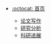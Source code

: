 - [:octocat: 首页](/)

  * [论文写作](07学术研究/论文写作.md)
  * [研究分析](07学术研究/研究分析.md)
  * [科研进展](07学术研究/科研进展.md)
  